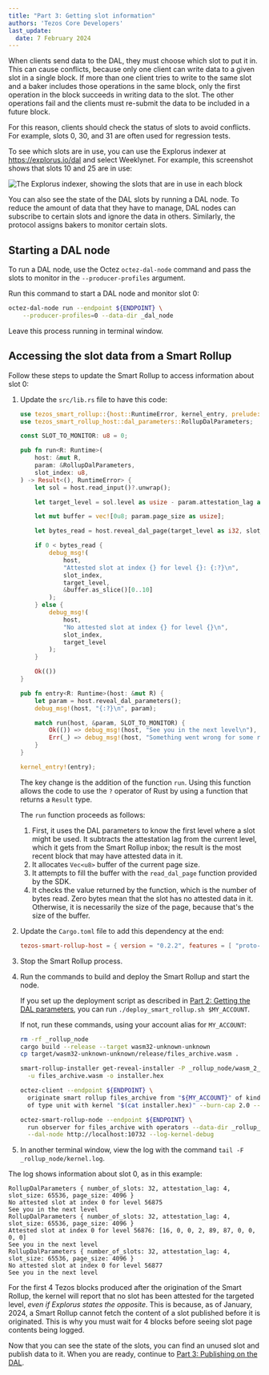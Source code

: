 ```yaml
---
title: "Part 3: Getting slot information"
authors: 'Tezos Core Developers'
last_update:
  date: 7 February 2024
---
```


When clients send data to the DAL, they must choose which slot to put it in.
This can cause conflicts, because only one client can write data to a given slot in a single block.
If more than one client tries to write to the same slot and a baker includes those operations in the same block, only the first operation in the block succeeds in writing data to the slot.
The other operations fail and the clients must re-submit the data to be included in a future block.

For this reason, clients should check the status of slots to avoid conflicts.
For example, slots 0, 30, and 31 are often used for regression tests.

To see which slots are in use, you can use the Explorus indexer at https://explorus.io/dal and select Weeklynet.
For example, this screenshot shows that slots 10 and 25 are in use:

![The Explorus indexer, showing the slots that are in use in each block](/img/tutorials/dal-explorus-slots.png)

You can also see the state of the DAL slots by running a DAL node.
To reduce the amount of data that they have to manage, DAL nodes can subscribe to certain slots and ignore the data in others.
Similarly, the protocol assigns bakers to monitor certain slots.

## Starting a DAL node

To run a DAL node, use the Octez `octez-dal-node` command and pass the slots to monitor in the `--producer-profiles` argument.

Run this command to start a DAL node and monitor slot 0:

```bash
octez-dal-node run --endpoint ${ENDPOINT} \
    --producer-profiles=0 --data-dir _dal_node
```

Leave this process running in terminal window.

## Accessing the slot data from a Smart Rollup

Follow these steps to update the Smart Rollup to access information about slot 0:

1. Update the `src/lib.rs` file to have this code:

   ```rust
   use tezos_smart_rollup::{host::RuntimeError, kernel_entry, prelude::*};
   use tezos_smart_rollup_host::dal_parameters::RollupDalParameters;

   const SLOT_TO_MONITOR: u8 = 0;

   pub fn run<R: Runtime>(
       host: &mut R,
       param: &RollupDalParameters,
       slot_index: u8,
   ) -> Result<(), RuntimeError> {
       let sol = host.read_input()?.unwrap();

       let target_level = sol.level as usize - param.attestation_lag as usize;

       let mut buffer = vec![0u8; param.page_size as usize];

       let bytes_read = host.reveal_dal_page(target_level as i32, slot_index, 0, &mut buffer)?;

       if 0 < bytes_read {
           debug_msg!(
               host,
               "Attested slot at index {} for level {}: {:?}\n",
               slot_index,
               target_level,
               &buffer.as_slice()[0..10]
           );
       } else {
           debug_msg!(
               host,
               "No attested slot at index {} for level {}\n",
               slot_index,
               target_level
           );
       }

       Ok(())
   }

   pub fn entry<R: Runtime>(host: &mut R) {
       let param = host.reveal_dal_parameters();
       debug_msg!(host, "{:?}\n", param);

       match run(host, &param, SLOT_TO_MONITOR) {
           Ok(()) => debug_msg!(host, "See you in the next level\n"),
           Err(_) => debug_msg!(host, "Something went wrong for some reasons"),
       }
   }

   kernel_entry!(entry);
   ```

   The key change is the addition of the function `run`.
   Using this function allows the code to use the `?` operator of Rust by using a function that returns a `Result` type.

   The `run` function proceeds as follows:

      1. First, it uses the DAL parameters to know the first level where a slot might be used.
      It subtracts the attestation lag from the current level, which it gets from the Smart Rollup inbox; the result is the most recent block that may have attested data in it.
      1. It allocates `Vec<u8>` buffer of the current page size.
      1. It attempts to fill the buffer with the `read_dal_page` function provided
      by the SDK.
      1. It checks the value returned by the function, which is the number of bytes
      read.
      Zero bytes mean that the slot has no attested data in it.
      Otherwise, it is necessarily the size of the page, because that's the size of the buffer.

1. Update the `Cargo.toml` file to add this dependency at the end:

   ```toml
   tezos-smart-rollup-host = { version = "0.2.2", features = [ "proto-alpha" ] }
   ```

1. Stop the Smart Rollup process.

1. Run the commands to build and deploy the Smart Rollup and start the node.


   If you set up the deployment script as described in [Part 2: Getting the DAL parameters](./get-dal-params), you can run `./deploy_smart_rollup.sh $MY_ACCOUNT`.

   If not, run these commands, using your account alias for `MY_ACCOUNT`:

   ```bash
   rm -rf _rollup_node
   cargo build --release --target wasm32-unknown-unknown
   cp target/wasm32-unknown-unknown/release/files_archive.wasm .

   smart-rollup-installer get-reveal-installer -P _rollup_node/wasm_2_0_0 \
     -u files_archive.wasm -o installer.hex

   octez-client --endpoint ${ENDPOINT} \
     originate smart rollup files_archive from "${MY_ACCOUNT}" of kind wasm_2_0_0 \
     of type unit with kernel "$(cat installer.hex)" --burn-cap 2.0 --force

   octez-smart-rollup-node --endpoint ${ENDPOINT} \
     run observer for files_archive with operators --data-dir _rollup_node \
     --dal-node http://localhost:10732 --log-kernel-debug
   ```

1. In another terminal window, view the log with the command `tail -F _rollup_node/kernel.log`.

The log shows information about slot 0, as in this example:

```
RollupDalParameters { number_of_slots: 32, attestation_lag: 4, slot_size: 65536, page_size: 4096 }
No attested slot at index 0 for level 56875
See you in the next level
RollupDalParameters { number_of_slots: 32, attestation_lag: 4, slot_size: 65536, page_size: 4096 }
Attested slot at index 0 for level 56876: [16, 0, 0, 2, 89, 87, 0, 0, 0, 0]
See you in the next level
RollupDalParameters { number_of_slots: 32, attestation_lag: 4, slot_size: 65536, page_size: 4096 }
No attested slot at index 0 for level 56877
See you in the next level
```

For the first 4 Tezos blocks produced after the origination of the Smart Rollup, the kernel will report that no slot has been attested for the targeted level, _even if Explorus states the opposite_.
This is because, as of January, 2024, a Smart Rollup cannot fetch the content of a slot published before it is originated.
This is why you must wait for 4 blocks before seeing slot page contents being
logged.

Now that you can see the state of the slots, you can find an unused slot and publish data to it.
When you are ready, continue to [Part 3: Publishing on the DAL](./publishing-on-the-dal).
